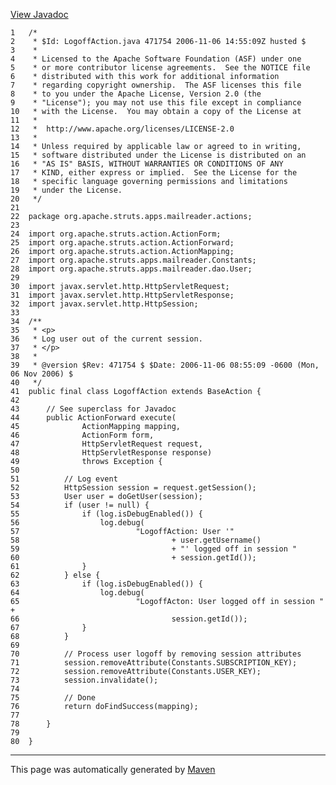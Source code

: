 [View Javadoc](../../../../../../../apidocs/org/apache/struts/apps/mailreader/actions/LogoffAction.html.md)


    1   /*
    2    * $Id: LogoffAction.java 471754 2006-11-06 14:55:09Z husted $
    3    *
    4    * Licensed to the Apache Software Foundation (ASF) under one
    5    * or more contributor license agreements.  See the NOTICE file
    6    * distributed with this work for additional information
    7    * regarding copyright ownership.  The ASF licenses this file
    8    * to you under the Apache License, Version 2.0 (the
    9    * "License"); you may not use this file except in compliance
    10   * with the License.  You may obtain a copy of the License at
    11   *
    12   *  http://www.apache.org/licenses/LICENSE-2.0
    13   *
    14   * Unless required by applicable law or agreed to in writing,
    15   * software distributed under the License is distributed on an
    16   * "AS IS" BASIS, WITHOUT WARRANTIES OR CONDITIONS OF ANY
    17   * KIND, either express or implied.  See the License for the
    18   * specific language governing permissions and limitations
    19   * under the License.
    20   */
    21  
    22  package org.apache.struts.apps.mailreader.actions;
    23  
    24  import org.apache.struts.action.ActionForm;
    25  import org.apache.struts.action.ActionForward;
    26  import org.apache.struts.action.ActionMapping;
    27  import org.apache.struts.apps.mailreader.Constants;
    28  import org.apache.struts.apps.mailreader.dao.User;
    29  
    30  import javax.servlet.http.HttpServletRequest;
    31  import javax.servlet.http.HttpServletResponse;
    32  import javax.servlet.http.HttpSession;
    33  
    34  /**
    35   * <p>
    36   * Log user out of the current session.
    37   * </p>
    38   *
    39   * @version $Rev: 471754 $ $Date: 2006-11-06 08:55:09 -0600 (Mon, 06 Nov 2006) $
    40   */
    41  public final class LogoffAction extends BaseAction {
    42  
    43      // See superclass for Javadoc
    44      public ActionForward execute(
    45              ActionMapping mapping,
    46              ActionForm form,
    47              HttpServletRequest request,
    48              HttpServletResponse response)
    49              throws Exception {
    50  
    51          // Log event
    52          HttpSession session = request.getSession();
    53          User user = doGetUser(session);
    54          if (user != null) {
    55              if (log.isDebugEnabled()) {
    56                  log.debug(
    57                          "LogoffAction: User '"
    58                                  + user.getUsername()
    59                                  + "' logged off in session "
    60                                  + session.getId());
    61              }
    62          } else {
    63              if (log.isDebugEnabled()) {
    64                  log.debug(
    65                          "LogoffActon: User logged off in session " +
    66                                  session.getId());
    67              }
    68          }
    69  
    70          // Process user logoff by removing session attributes
    71          session.removeAttribute(Constants.SUBSCRIPTION_KEY);
    72          session.removeAttribute(Constants.USER_KEY);
    73          session.invalidate();
    74  
    75          // Done
    76          return doFindSuccess(mapping);
    77  
    78      }
    79  
    80  }

------------------------------------------------------------------------

This page was automatically generated by [Maven](http://maven.apache.org/)
